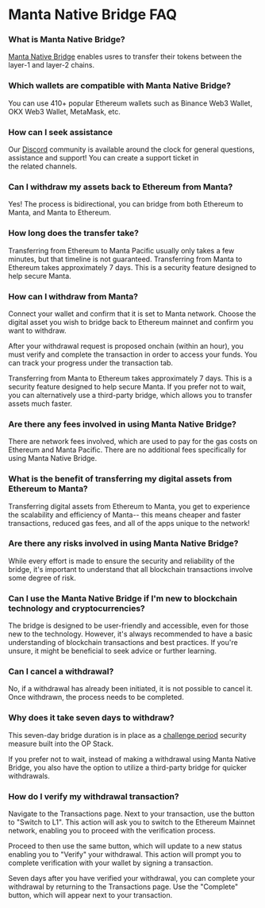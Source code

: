 # Manta Native Bridge FAQ

### What is Manta Native Bridge?

[Manta Native Bridge](https://pacific-bridge.manta.network/) enables usres to transfer their tokens between the layer-1 and layer-2 chains.

### Which wallets are compatible with Manta Native Bridge?

You can use 410+ popular Ethereum wallets such as Binance Web3 Wallet, OKX Web3 Wallet, MetaMask, etc.

### How can I seek assistance

Our [Discord](https://discord.com/invite/mantanetwork) community is available around the clock for general questions, assistance and support! You can create a support ticket in the related channels.

### Can I withdraw my assets back to Ethereum from Manta?

Yes! The process is bidirectional, you can bridge from both Ethereum to Manta, and Manta to Ethereum.

### How long does the transfer take?

Transferring from Ethereum to Manta Pacific usually only takes a few minutes, but that timeline is not guaranteed. Transferring from Manta to Ethereum takes approximately 7 days. This is a security feature designed to help secure Manta.

### How can I withdraw from Manta?

Connect your wallet and confirm that it is set to Manta network. Choose the digital asset you wish to bridge back to Ethereum mainnet and confirm you want to withdraw.

After your withdrawal request is proposed onchain (within an hour), you must verify and complete the transaction in order to access your funds. You can track your progress under the transaction tab.

Transferring from Manta to Ethereum takes approximately 7 days. This is a security feature designed to help secure Manta. If you prefer not to wait, you can alternatively use a third-party bridge, which allows you to transfer assets much faster.

### Are there any fees involved in using Manta Native Bridge?

There are network fees involved, which are used to pay for the gas costs on Ethereum and Manta Pacific. There are no additional fees specifically for using Manta Native Bridge.

### What is the benefit of transferring my digital assets from Ethereum to Manta?

Transferring digital assets from Ethereum to Manta, you get to experience the scalability and efficiency of Manta-- this means cheaper and faster transactions, reduced gas fees, and all of the apps unique to the network!

### Are there any risks involved in using Manta Native Bridge?

While every effort is made to ensure the security and reliability of the bridge, it's important to understand that all blockchain transactions involve some degree of risk.

### Can I use the Manta Native Bridge if I'm new to blockchain technology and cryptocurrencies?

The bridge is designed to be user-friendly and accessible, even for those new to the technology. However, it's always recommended to have a basic understanding of blockchain transactions and best practices. If you're unsure, it might be beneficial to seek advice or further learning.

### Can I cancel a withdrawal?

No, if a withdrawal has already been initiated, it is not possible to cancel it. Once withdrawn, the process needs to be completed.

### Why does it take seven days to withdraw?

This seven-day bridge duration is in place as a [challenge period](https://community.optimism.io/docs/developers/bridge/messaging/#fees-for-l2-%E2%87%92-l1-transactions) security measure built into the OP Stack.

If you prefer not to wait, instead of making a withdrawal using Manta Native Bridge, you also have the option to utilize a third-party bridge for quicker withdrawals.

### How do I verify my withdrawal transaction?

Navigate to the Transactions page. Next to your transaction, use the button to "Switch to L1". This action will ask you to switch to the Ethereum Mainnet network, enabling you to proceed with the verification process.

Proceed to then use the same button, which will update to a new status enabling you to "Verify" your withdrawal. This action will prompt you to complete verification with your wallet by signing a transaction.

Seven days after you have verified your withdrawal, you can complete your withdrawal by returning to the Transactions page. Use the "Complete" button, which will appear next to your transaction.
